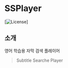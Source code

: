 # SSPlayer
[![License](http://img.shields.io/badge/License-MIT-green.svg?style=flat)]


## 소개
영어 학습용 자막 검색 플레이어
>Subtitle Searche Player

``` 



```